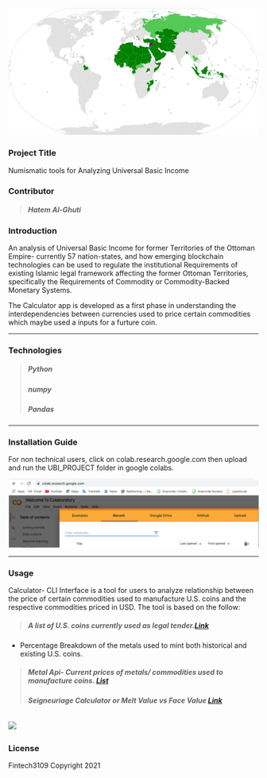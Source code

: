 ![Alt text](./UBI_PROJECT/images/IMG_8246.jpg)

### Project Title
Numismatic tools for Analyzing Universal Basic Income

### Contributor
>##### Hatem Al-Ghuti

### Introduction

An analysis of Universal Basic Income for former Territories of the Ottoman Empire- currently 57 nation-states, and how emerging blockchain technologies can be used to regulate the institutional Requirements of existing Islamic legal framework affecting the former Ottoman Territories, specifically the Requirements of Commodity or Commodity-Backed Monetary Systems.

The Calculator app is developed as a first phase in understanding the interdependencies between currencies used to price certain commodities which maybe used a inputs for a furture  coin. 

---

### Technologies

>##### Python
>##### numpy
>##### Pandas

---

### Installation Guide

For non technical users, click on colab.research.google.com then upload and run the UBI_PROJECT folder in google colabs. 

![Alt text](./UBI_PROJECT/images/colab_research_google.png)

---

### Usage

Calculator- CLI Interface is a tool for users to analyze relationship between the price of certain commodities used to manufacture U.S. coins and the respective commodities priced in USD. The tool is based on the follow:

>##### A list of U.S. coins currently used as legal tender.[Link](https://github.com/fintech3109/FinTech_Project_1/blob/3b869c590190c706bb57056d2c9d2ffd2ac498f7/UBI_PROJECT/Coins/coin_list/Coin-Catalog%20%20.pdf)
- Percentage Breakdown of the metals used to mint both historical and existing U.S. coins.
>##### Metal Api- Current prices of metals/ commodities used to manufacture coins. [List](./UBI_PROJECT/api/metals/API.ipynb)
>##### Seigneuriage Calculator or Melt Value vs Face Value [Link](./UBI_PROJECT/calculator.ipynb) 

![](./UBI_PROJECT/population_clock)
---

### License

Fintech3109 Copyright 2021
